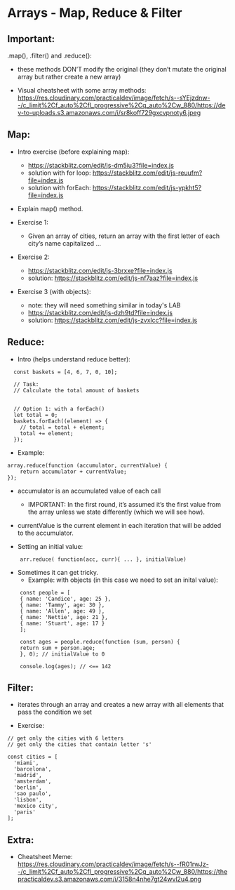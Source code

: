 # Arrays - Map, Reduce & Filter

<!-- 
Status: draft
-->

## Important:

.map(), .filter() and .reduce():
  - these methods DON’T modify the original (they don’t mutate the original array but rather create a new array)

- Visual cheatsheet with some array methods:
  https://res.cloudinary.com/practicaldev/image/fetch/s--sYEjzdnw--/c_limit%2Cf_auto%2Cfl_progressive%2Cq_auto%2Cw_880/https://dev-to-uploads.s3.amazonaws.com/i/sr8koff729gxcvpnoty6.jpeg


## Map:

- Intro exercise (before explaining map): 
  - https://stackblitz.com/edit/js-dm5iu3?file=index.js
  - solution with for loop: https://stackblitz.com/edit/js-reuufm?file=index.js
  - solution with forEach: https://stackblitz.com/edit/js-ypkht5?file=index.js



- Explain map() method.



- Exercise 1: 
  - Given an array of cities, return an array with the first letter of each city’s name capitalized ...

- Exercise 2: 
  - https://stackblitz.com/edit/js-3brxxe?file=index.js
  - solution: https://stackblitz.com/edit/js-nf7aaz?file=index.js

- Exercise 3 (with objects): 
  - note: they will need something similar in today's LAB
  - https://stackblitz.com/edit/js-dzh9td?file=index.js
  - solution: https://stackblitz.com/edit/js-zvxlcc?file=index.js



## Reduce:

<!--
- DEMO EXPLANATION reduce() method with numbers:

https://stackblitz.com/edit/ih-reduce-method-explained?file=index.js


-->


- Intro (helps understand reduce better):

```
  const baskets = [4, 6, 7, 0, 10];

  // Task:
  // Calculate the total amount of baskets


  // Option 1: with a forEach()
  let total = 0;
  baskets.forEach((element) => {
    // total = total + element;
    total += element;
  });

```


- Example: 

```
array.reduce(function (accumulator, currentValue) {
    return accumulator + currentValue;
});
```

- accumulator is an accumulated value of each call
  - IMPORTANT: In the first round, it’s assumed it’s the first value from the array unless we state differently (which we will see how).

- currentValue is the current element in each iteration that will be added to the accumulator.


- Setting an initial value:

```
    arr.reduce( function(acc, curr){ ... }, initialValue)
```

- Sometimes it can get tricky. 
  - Example: with objects (in this case we need to set an inital value):

```
    const people = [
    { name: 'Candice', age: 25 },
    { name: 'Tammy', age: 30 },
    { name: 'Allen', age: 49 },
    { name: 'Nettie', age: 21 },
    { name: 'Stuart', age: 17 }
    ];

    const ages = people.reduce(function (sum, person) {
    return sum + person.age;
    }, 0); // initialValue to 0

    console.log(ages); // <== 142

```



## Filter:

-  iterates through an array and creates a new array with all elements that pass the condition we set


- Exercise:
```
// get only the cities with 6 letters
// get only the cities that contain letter 's'

const cities = [
  'miami',
  'barcelona',
  'madrid',
  'amsterdam',
  'berlin',
  'sao paulo',
  'lisbon',
  'mexico city',
  'paris'
];
```


## Extra:

- Cheatsheet Meme: 
https://res.cloudinary.com/practicaldev/image/fetch/s--fR01rwJz--/c_limit%2Cf_auto%2Cfl_progressive%2Cq_auto%2Cw_880/https://thepracticaldev.s3.amazonaws.com/i/3158n4nhe7gt24wvl2u4.png





